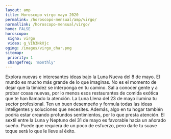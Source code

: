 ```yaml
---
layout: amp
title: Horoscopo virgo mayo 2020 
permalink: /horoscopo-mensual/amp/virgo/
normallink: /horoscopo-mensual/virgo/
home: FALSE
horoscopo:
 signo: virgo
 video: g_VIh3NkXjc
ogimg: /images/virgo_char.png
sitemap:
 priority: 1
 changefreq: 'monthly'
---
```



Explora nuevas e interesantes ideas bajo la Luna Nueva del 8 de mayo. El mundo es mucho más grande de lo que imaginas. No es el momento de dejar que la timidez se interponga en tu camino. Sal a conocer gente y a probar cosas nuevas, por lo menos esos restaurantes de comida exótica que te han llamado la atención. La Luna Llena del 23 de mayo ilumina tu sector profesional. Ten un buen desempeño y formula todas las ideas inteligentes y soluciones que necesites. Además, algo en tu hogar también podría estar creando profundos sentimientos, por lo que presta atención. El sextil entre la Luna y Neptuno del 31 de mayo es favorable hacia un añorado sueño. Puede que requiera de un poco de esfuerzo, pero darle tu suave toque será lo que le lleve al éxito.